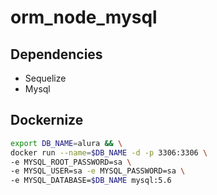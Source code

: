 # orm_node_mysql

## Dependencies

* Sequelize
* Mysql 

## Dockernize 

```bash
export DB_NAME=alura && \
docker run --name=$DB_NAME -d -p 3306:3306 \
-e MYSQL_ROOT_PASSWORD=sa \
-e MYSQL_USER=sa -e MYSQL_PASSWORD=sa \
-e MYSQL_DATABASE=$DB_NAME mysql:5.6
```
